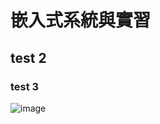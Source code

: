 # 嵌入式系統與實習
## test 2
### test 3
![image](https://user-images.githubusercontent.com/31268069/130341264-99c9e0f1-d8c5-4759-9ad5-bd51ecb31463.png)
